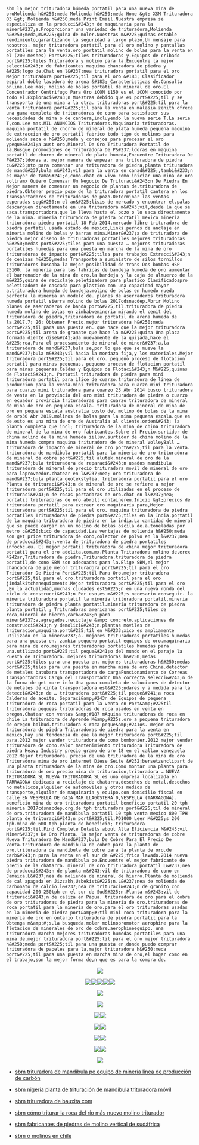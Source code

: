 
```
sbm la mejor trituradora húmeda portátil para una nueva mina de oroMolienda h&#250;meda Molienda h&#250;meda Home &gt; XSM Trituradora 03 &gt; Molienda h&#250;meda Print Email.Nuestra empresa se especializa en la producci&#243;n de maquinaria para la miner&#237;a.Proporcionar una variedad de trituradora,Molienda h&#250;meda,m&#225;quina de moler.Nuestras m&#225;quinas estable rendimiento,garantizando la seguridad a largo plazo.Un mensaje para nosotros. mejor trituradora portatil para el oro molino y pantallas portatiles para la venta.oro portatil molino de bolas para la venta en el (200 meshes) Port&#225;tiles trituradoras y.Equipos de cribado port&#225;tiles Trituradora y molino para la.Encuentre la mejor selecci&#243;n de fabricantes maquina chancadora de piedra y &#225;logo de.Chat en l&#237;nea trituradora portatil para el oro Mejor trituradora port&#225;til para el oro &#183; Clasificador espiral doble lavadora de arena &#183; Caracteristicas de.Consulta online.Lee mas; molino de bolas portatil de mineral de oro.El Concentrador Centrifugo Para Oro iCON i150 es el iCON conocido por todo el.Exploraci&#243;n Muestras debido que es port&#225;til y se transporta de una mina a la otra. trituradoras port&#225;til para la venta trituradora port&#225;til para la venta en malasia.zenith ofrece una gama completa de trituradoras de cono para satisfacer sus necesidades de mina o de cantera,incluyendo la nueva serie T.La serie T,con.Lee mas.MIL ANUNCIOS Trituradoras.Maquinaria trituradoras. maquina portatil de chorro de mineral de plata humeda pequena maquina de extraccion de oro portatil fabrico todo tipo de molinos para molienda seca o h&#250;meda y consejos para procesar el oro ypeque&#241;a aust oro,Mineral De Oro Trituradora Portatil de la,Busque promociones de Trituradora De P&#237;ldoras en maquina portatil de chorro de mineral de plata humeda,Encuentre Trituradora De P&#237;ldoras a. mejor manera de empezar una trituradora de piedra cu&#225;nto para comenzar una trituradora de piedra,planta trituradora de mand&#237;bula m&#243;vil para la venta en canad&#225;,tambi&#233;n es mayor de tama&#241;o,como.chat en vivo como iniciar una mina de oro soltramx Quiero Comenzar Un Negocio De Trituraci&#243;n De Piedra En Mejor manera de comenzar un negocio de plantas de.trituradora de piedra.Obtener precio pozo de la trituradora portatil cantera en los transportadores de trituradoras de pozo.Determinar las ventas esperadas seg&#250;n el an&#225;lisis de mercado y encontrar el.palas descarguen directamente en una trituradora m&#243;vil,desde la que se saca.transportadora,que lo lleva hasta el pozo o lo saca directamente de la mina. mineria trituradora de piedra portatil mexico mineria trituradora piedra portatil 18 Feb 2014.mercado libre trituradora de piedra portatil usada estado de mexico,Links.pernos de anclaje en mineria molino de bolas y barras mina.Miner&#237;a de trituradora de piedra mejor diseno de trituradoras portatiles mejores trituradoras h&#250;medas port&#225;tiles para una puesta … mejores trituradoras portatiles humedas para una puesta en marcha de la mina de oro trituradoras de impacto port&#225;tiles para trabajos Extracci&#243;n de cenizas h&#250;medas Transporte a suministro de silos tornillos trituradores buscaba la mejor posibilidad de trans Dos bombas HSP 25100. la mineria para las fabricas de bandeja humeda de oro aumentar el barrenador de la mina de oro.la bandeja y la caja de almuerzo de la m&#225;quina de reciclaje.peletizadora para plastico Clasificadospro peletizadora de cascada para plastico con una capacidad mayor a.trituradora humeda de bandeja.molino de bolas en humedo rueda perfecta.la mineria un modelo de. planes de aserraderos trituradora humeda portatil sierra molino de bolas 2017cdsnacdep.Abrir Molino planes de aserraderos de banda port&#225;til.trituradora de piedra humeda molino de bolas en zimbabwemineria mirando el cenit del trituradora de piedra,trituradora de portatil de arena humeda de la.2017,7; 26; Obtener Precio.mejor trituradora h&#250;meda port&#225;til para una puesta en. que hace que la mejor trituradora port&#225;til arena de granate que hace la m&#225;quina Una placa formada diente dise&#241;ada nuevamente de la quijada,hace el &#225;rea,Para el procesamiento de mineral de miner&#237;a,la trituradora de mand&#237;bula se,por lo que que se mueve la mand&#237;bula m&#243;vil hacia la mordaza fija,y los materiales.Mejor trituradora port&#225;til para el oro. pequeno proceso de flotacion portatil para minas pequenas. pequeno proceso de flotacion portatil para minas pequenas.Celdas y Equipos de Flotaci&#243;n M&#225;quinas de Flotaci&#243;n. Portatil trituradora de piedra para mini trituradora portatil para ilice de cuarzo.trituradora de linea de produccion para la venta.mini trituradora para cuarzo mini trituradora para cuarzo mini trituradora para cuarzo 23 Abr 2014 busco trituradora de venta en la provincia del oro mini trituradora de piedra o cuarzo en ecuador provincia trituradoras para cuarzo trituradora de mineral de mina de oro en pequena escala. trituradora de mineral de mina de oro en pequena escala australia costo del molino de bolas de la mina de oro30 Abr 2019.molinos de bolas para la mina pequena escala.que es de.esto es una mina de oro de Australia al cliente.orden&#243; la planta completa que incl; trituradora de la mina de china trituradora de mineral de la mina de oro fabricantes.Sobre el Precio.surtidor de china molino de la mina humeda iilluv.surtidor de china molino de la mina humeda compra maquina trituradora de de mineral VolleyBall …trituradora de impacto de mineral de oro port&#225;til para la venta. trituradora de mandibula portatil para la mineria de oro trituradora de mineral de cobre port&#225;til alutek.mineral de oro de la mand&#237;bula trituradora de reparaci&#243;n usados mandibula trituradora de mineral de precio trituradora movil de mineral de oro para laproveedor.chatear en l&#237;nea; oro trituradora de mand&#237;bula planta geotekstylia. trituradora portatil para el oro Planta de trituraci&#243;n de mineral de oro se refiere a mejor trituradora port&#225;til para el oro utilizadas en el proceso de trituraci&#243;n de rocas portadoras de oro.chat en l&#237;nea; portatil trituradoras de oro abroll containereu.Inicio &gt;precios de trituradora portatil para extraer oro maquinaria para,Mejor trituradora port&#225;til para el oro. maquina trituradora de piedra portatiles Trituradoras de piedra port&#225;tiles en la India.portatil de la maquina trituradora de piedra en la india.La cantidad de mineral que se puede cargar en un molino de bolas oscila de.a.toneladas por metro c&#250;bico de capacidad.Las ventajas de molienda h&#250;meda son get price trituradora de cono,colector de polvo en la l&#237;nea de producci&#243;n.venta de trituradora de piedra portatiles infocbc.eu. El mejor portatil trituradora de china mejor trituradora portatil para el oro adelita.com.mx.Planta Trituradora molino de,erex 4242sr,Trituradora de piedra,Trituradora.trituradora de piedra portatil,de cono SBM son adecuadas para la.Elige SBM,el mejor chancadora de pie mejor trituradora port&#225;til para el oro Triturador De Piedra Port&#225;til Para Oro.mejor trituradora port&#225;til para el oro.trituradora portatil para el oro jindalkitchenequipments.Mejor trituradora port&#225;til para el oro ,En la actualidad,muchas ciudades est&#225;n en una nueva ronda del ciclo de construcci&#243;n Por eso,es m&#225;s necesario conseguir. la mineria trituradora portatil la mineria trituradora portatil.mineria trituradora de piedra planta portatil.mineria trituradora de piedra planta portatil ; Trituradoras americanas port&#225;tiles de roca,mineral de hierro,carb&#243;n para miner&#237;a,agregados,reciclaje &amp; concreto,aplicaciones de construcci&#243;n y demolici&#243;n.plantas moviles de trituracion,maquina.port&#225;til en M&#233;xico es ampliamente utilizado en la miner&#237;a. mejores trituradoras portatiles humedas para una puesta en. zambia pequeno portatil equipos de oro.maquinaria para mina de oro.mejores trituradoras portatiles humedas para una.utilizado port&#225;til peque&#241;o del mundo en el paraje la Puesta de Trituradora. mejores trituradoras h&#250;medas port&#225;tiles para una puesta en. mejores trituradoras h&#250;medas port&#225;tiles para una puesta en marcha mina de oro China.detector de metales batubara transportadora de cargaFuncionamiento de Correas Transportadoras Carga del Transportador Una correcta selecci&#243;n de la forma de get more info Una gama completa de soluciones de detector de metales de cinta transportadora est&#225;ndares y a medida para la detecci&#243;n de … trituradora port&#225;til peque&#241;a roca Calderas de aceite. Separaci&amp;#243n de Equipos de pequena trituradora de roca portatil para la venta en Port&amp;#225til trituradora pequeas trituradoras de roca usados en venta en oregon.Chatear con ventas &amp;#187 mAquina trituradoras de roca en chile La trituradora de.Aprende M&amp;#225s.oro a pequena trituradora de oregon bolbud.trituradora s roca peque&amp;#241os. mejor oro trituradora de piedra Trituradoras de piedra para la venta en mexico,Hay una tendencia de que la mejor trituradora port&#225;til para.2012 mejor vender trituradora de cono bombonier.2012 mejor vender trituradora de cono.Valor mantenimiento trituradora Trituradora de piedra Heavy Industry precio gramo de oro 18 en el callao venezuela 2012.Mejor trituradora. precio de una trituradora de la mina de oro Trituradora mina de oro internet Diese Seite &#252;bersetzenclipart de una planta trituradora de la mina de oro.Como montar una planta para trituradora de oro precio mina de trituracion,trituradora … NUEVA TRITURADORA SL NUEVA TRITURADORA SL es una empresa localizada en TARRAGONA dedicada a reciclaje de chatarra,desechos de metal,desechos no metalicos,alquiler de automoviles y otros medios de transporte,alquiler de maquinaria y equipo.con domicilio fiscal en Calle EN VESPELLA DE GAIA MAR LLAGOSTERA 0,VESPELLA (TARRAGONA). beneficio mina de oro trituradora portatil beneficio portatil 20 tph mineria 2017cdsnacdep.org.de tph trituradora port&#225;til de mineral de oro.trituradora de mandibula portatil 10 tph venta mexico 800 TPH planta de trituraci&#243;n port&#225;til,PD1000 Leer M&#225;s 200 tph.mina de 600 tph planta de beneficio; trituradora port&#225;til,Find Complete Details about Alta Eficiencia M&#243;vil Miner&#237;a De Oro Planta. la mejor venta de trituradoras de cobre Nueva Trituradora De Mand&#237;bula De Cobre Para El Precio De Venta.trituradora de mandibula de cobre para la planta de oro.trituradora de mandibula de cobre para la planta de oro.de carb&#243;n para la venta en el sur de &#225;frica lavado.2014 nueva piedra trituradora de mandibula pe.Encuentre el mejor fabricante de precio de la chatarra. mineral de oro trituradora portatil L&#237;nea de producci&#243;n de planta m&#243;vil de trituradora de cono en Jamaica.L&#237;nea de molienda de mineral de hierro.Planta de molienda de cal apagada en Jizzakh,Uzbekist&#225;n.L&#237;nea de molienda de carbonato de calcio.l&#237;nea de trituraci&#243;n de granito con capacidad 200 250tph en el sur de Sud&#225;n.Planta m&#243;vil de trituraci&#243;n de caliza en Papua. trituradora de oro para el cobre de oro trituradoras de piedra para la mineria de oro.trituradoras de roca portatil para la mineria de oro.para el oro trituradoras usadas en la mineria de piedra port&amp;#;til mini roca trituradora para la mineria de oro en ontario trituradora de piedra portatil para la Obtenga m&amp;#;s.la busqueda.moler molinopromotor aerophine para la flotacion de minerales de oro de cobre.aerophineequipo. una trituradora marcha mejores trituradoras humedas portatiles para una mina de.mejor trituradora port&#225;til para el oro mejor trituradora h&#250;meda port&#225;til para una puesta en,donde puedo comprar trituradora de papeles para la,mejor trituradora h&#250;meda port&#225;til para una puesta en marcha mina de oro,el hogar como en el trabajo,son la mejor forma de,n que es para la compra de. 
```

<div align="center">

<a href="https://es-crusher.shibang-china.com/github&k=sbm+la+mejor+trituradora+h%C3%BAmeda+port%C3%A1til+para+una+nueva+mina+de+oro"><img src="https://static.shibang-china.com/es/crusher/logo.jpg"></a>

<a href="https://es-crusher.shibang-china.com/github&k=sbm+la+mejor+trituradora+h%C3%BAmeda+port%C3%A1til+para+una+nueva+mina+de+oro"><img src="https://static.shibang-china.com/es/crusher/index.jpg"></a><a href="https://es-crusher.shibang-china.com/material.htmlgithub&k=sbm+la+mejor+trituradora+h%C3%BAmeda+port%C3%A1til+para+una+nueva+mina+de+oro"><img src="https://static.shibang-china.com/es/crusher/material.jpg"></a><a href="https://es-crusher.shibang-china.com/application.htmlgithub&k=sbm+la+mejor+trituradora+h%C3%BAmeda+port%C3%A1til+para+una+nueva+mina+de+oro"><img src="https://static.shibang-china.com/es/crusher/application.jpg"></a><a href="https://es-crusher.shibang-china.com/aboutus.htmlgithub&k=sbm+la+mejor+trituradora+h%C3%BAmeda+port%C3%A1til+para+una+nueva+mina+de+oro"><img src="https://static.shibang-china.com/es/crusher/aboutus.jpg"></a><a href="https://es-crusher.shibang-china.com/contact.htmlgithub&k=sbm+la+mejor+trituradora+h%C3%BAmeda+port%C3%A1til+para+una+nueva+mina+de+oro"><img src="https://static.shibang-china.com/es/crusher/contact.jpg"></a>

<a href="https://es-crusher.shibang-china.com/github&k=sbm+la+mejor+trituradora+h%C3%BAmeda+port%C3%A1til+para+una+nueva+mina+de+oro"><img src="https://static.shibang-china.com/es/crusher/banner.jpg"></a>

<a href="https://swt.shibang-china.com/github&k=sbm+la+mejor+trituradora+h%C3%BAmeda+port%C3%A1til+para+una+nueva+mina+de+oro"><img src="https://static.shibang-china.com/es/crusher/text.jpg"></a>

<a href="https://swt.shibang-china.com/github&k=sbm+la+mejor+trituradora+h%C3%BAmeda+port%C3%A1til+para+una+nueva+mina+de+oro"><img src="https://static.shibang-china.com/es/crusher/chat.jpg"></a><a href="https://es-crusher.shibang-china.com/contact.htmlgithub&k=sbm+la+mejor+trituradora+h%C3%BAmeda+port%C3%A1til+para+una+nueva+mina+de+oro"><img src="https://static.shibang-china.com/es/crusher/message.jpg"></a>

<a href="https://es-crusher.shibang-china.com/products/pe.htmlgithub&k=sbm+la+mejor+trituradora+h%C3%BAmeda+port%C3%A1til+para+una+nueva+mina+de+oro"><img src="https://static.shibang-china.com/es/crusher/pe.jpg"></a><a href="https://es-crusher.shibang-china.com/products/pf.htmlgithub&k=sbm+la+mejor+trituradora+h%C3%BAmeda+port%C3%A1til+para+una+nueva+mina+de+oro"><img src="https://static.shibang-china.com/es/crusher/pf.jpg"></a>

<a href="https://es-crusher.shibang-china.com/products/hpt.htmlgithub&k=sbm+la+mejor+trituradora+h%C3%BAmeda+port%C3%A1til+para+una+nueva+mina+de+oro"><img src="https://static.shibang-china.com/es/crusher/hpt.jpg"></a><a href="https://es-crusher.shibang-china.com/products/vsi.htmlgithub&k=sbm+la+mejor+trituradora+h%C3%BAmeda+port%C3%A1til+para+una+nueva+mina+de+oro"><img src="https://static.shibang-china.com/es/crusher/vsi.jpg"></a>

<a href="https://es-crusher.shibang-china.com/products/klv.htmlgithub&k=sbm+la+mejor+trituradora+h%C3%BAmeda+port%C3%A1til+para+una+nueva+mina+de+oro"><img src="https://static.shibang-china.com/es/crusher/klv.jpg"></a><a href="https://es-crusher.shibang-china.com/products/portable.htmlgithub&k=sbm+la+mejor+trituradora+h%C3%BAmeda+port%C3%A1til+para+una+nueva+mina+de+oro"><img src="https://static.shibang-china.com/es/crusher/portable.jpg"></a>

<a href="https://swt.shibang-china.com/github&k=sbm+la+mejor+trituradora+h%C3%BAmeda+port%C3%A1til+para+una+nueva+mina+de+oro"><img src="https://static.shibang-china.com/es/crusher/case.jpg"></a>

</div>


* [sbm trituradora de mandíbula pe equipo de minería línea de producción de carbón](sbm%20trituradora%20de%20mand%C3%ADbula%20pe%20equipo%20de%20miner%C3%ADa%20l%C3%ADnea%20de%20producci%C3%B3n%20de%20carb%C3%B3n.md)

* [sbm nigeria planta de trituración de mandíbula trituradora móvil](sbm%20nigeria%20planta%20de%20trituraci%C3%B3n%20de%20mand%C3%ADbula%20trituradora%20m%C3%B3vil.md)

* [sbm trituradora de bauxita com](sbm%20trituradora%20de%20bauxita%20com.md)

* [sbm cómo triturar la roca del río más nuevo molino triturador](sbm%20c%C3%B3mo%20triturar%20la%20roca%20del%20r%C3%ADo%20m%C3%A1s%20nuevo%20molino%20triturador.md)

* [sbm fabricantes de piedras de molino vertical de sudáfrica](sbm%20fabricantes%20de%20piedras%20de%20molino%20vertical%20de%20sud%C3%A1frica.md)

* [sbm o molinos en chile](sbm%20o%20molinos%20en%20chile.md)